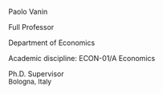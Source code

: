 Paolo Vanin

Full Professor

Department of Economics

Academic discipline: ECON-01/A Economics

Ph.D. Supervisor

<p style="font-size: 10pt; margin-top: -15px;"> <i class="fa-solid fa-location-dot"></i> Bologna, Italy</p>

<i class="fa-solid fa-envelope"></i></a>
<i class="fa-solid fa-graduation-cap"></i>
<i class="fa-solid faLink"></i>
